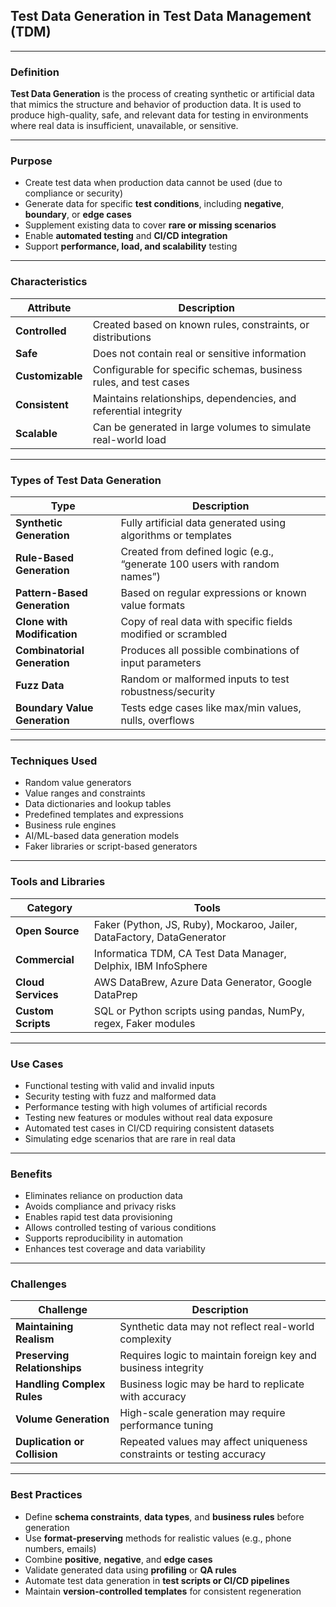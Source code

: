 ## Test Data Generation in Test Data Management (TDM)

---

### Definition

**Test Data Generation** is the process of creating synthetic or artificial data that mimics the structure and behavior of production data. It is used to produce high-quality, safe, and relevant data for testing in environments where real data is insufficient, unavailable, or sensitive.

---

### Purpose

* Create test data when production data cannot be used (due to compliance or security)
* Generate data for specific **test conditions**, including **negative**, **boundary**, or **edge cases**
* Supplement existing data to cover **rare or missing scenarios**
* Enable **automated testing** and **CI/CD integration**
* Support **performance, load, and scalability** testing

---

### Characteristics

| Attribute        | Description                                                       |
| ---------------- | ----------------------------------------------------------------- |
| **Controlled**   | Created based on known rules, constraints, or distributions       |
| **Safe**         | Does not contain real or sensitive information                    |
| **Customizable** | Configurable for specific schemas, business rules, and test cases |
| **Consistent**   | Maintains relationships, dependencies, and referential integrity  |
| **Scalable**     | Can be generated in large volumes to simulate real-world load     |

---

### Types of Test Data Generation

| Type                          | Description                                                               |
| ----------------------------- | ------------------------------------------------------------------------- |
| **Synthetic Generation**      | Fully artificial data generated using algorithms or templates             |
| **Rule-Based Generation**     | Created from defined logic (e.g., “generate 100 users with random names”) |
| **Pattern-Based Generation**  | Based on regular expressions or known value formats                       |
| **Clone with Modification**   | Copy of real data with specific fields modified or scrambled              |
| **Combinatorial Generation**  | Produces all possible combinations of input parameters                    |
| **Fuzz Data**                 | Random or malformed inputs to test robustness/security                    |
| **Boundary Value Generation** | Tests edge cases like max/min values, nulls, overflows                    |

---

### Techniques Used

* Random value generators
* Value ranges and constraints
* Data dictionaries and lookup tables
* Predefined templates and expressions
* Business rule engines
* AI/ML-based data generation models
* Faker libraries or script-based generators

---

### Tools and Libraries

| Category           | Tools                                                                  |
| ------------------ | ---------------------------------------------------------------------- |
| **Open Source**    | Faker (Python, JS, Ruby), Mockaroo, Jailer, DataFactory, DataGenerator |
| **Commercial**     | Informatica TDM, CA Test Data Manager, Delphix, IBM InfoSphere         |
| **Cloud Services** | AWS DataBrew, Azure Data Generator, Google DataPrep                    |
| **Custom Scripts** | SQL or Python scripts using pandas, NumPy, regex, Faker modules        |

---

### Use Cases

* Functional testing with valid and invalid inputs
* Security testing with fuzz and malformed data
* Performance testing with high volumes of artificial records
* Testing new features or modules without real data exposure
* Automated test cases in CI/CD requiring consistent datasets
* Simulating edge scenarios that are rare in real data

---

### Benefits

* Eliminates reliance on production data
* Avoids compliance and privacy risks
* Enables rapid test data provisioning
* Allows controlled testing of various conditions
* Supports reproducibility in automation
* Enhances test coverage and data variability

---

### Challenges

| Challenge                    | Description                                                           |
| ---------------------------- | --------------------------------------------------------------------- |
| **Maintaining Realism**      | Synthetic data may not reflect real-world complexity                  |
| **Preserving Relationships** | Requires logic to maintain foreign key and business integrity         |
| **Handling Complex Rules**   | Business logic may be hard to replicate with accuracy                 |
| **Volume Generation**        | High-scale generation may require performance tuning                  |
| **Duplication or Collision** | Repeated values may affect uniqueness constraints or testing accuracy |

---

### Best Practices

* Define **schema constraints**, **data types**, and **business rules** before generation
* Use **format-preserving** methods for realistic values (e.g., phone numbers, emails)
* Combine **positive**, **negative**, and **edge cases**
* Validate generated data using **profiling** or **QA rules**
* Automate test data generation in **test scripts or CI/CD pipelines**
* Maintain **version-controlled templates** for consistent regeneration
